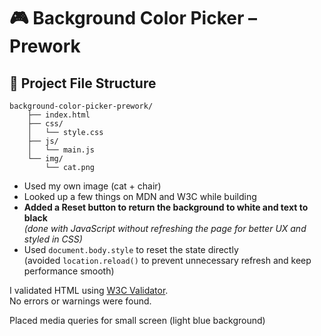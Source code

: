 # 🎮 Background Color Picker – Prework

## 📁 Project File Structure
    background-color-picker-prework/
        ├── index.html
        ├── css/
        │   └── style.css
        ├── js/
        │   └── main.js
        └── img/
            └── cat.png


- Used my own image (cat + chair)
- Looked up a few things on MDN and W3C while building
- **Added a Reset button to return the background to white and text to black**  
  _(done with JavaScript without refreshing the page for better UX and styled in CSS)_
- Used `document.body.style` to reset the state directly  
  (avoided `location.reload()` to prevent unnecessary refresh and keep performance smooth)

I validated HTML using [W3C Validator](https://validator.w3.org/).  
No errors or warnings were found.

Placed media queries for small screen (light blue background)
